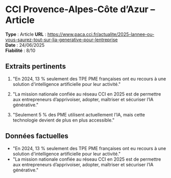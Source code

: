 # CCI Provence-Alpes-Côte d’Azur – Article

**Type** : Article
**URL** : https://www.paca.cci.fr/actualite/2025-lannee-ou-vous-saurez-tout-sur-lia-generative-pour-lentreprise  
**Date** : 24/06/2025  
**Fiabilité** : 8/10

## Extraits pertinents

1. "En 2024, 13 % seulement des TPE PME françaises ont eu recours à une solution d'intelligence artificielle pour leur activité."

2. "La mission nationale confiée au réseau CCI en 2025 est de permettre aux entrepreneurs d’apprivoiser, adopter, maîtriser et sécuriser l’IA générative."

3. "Seulement 5 % des PME utilisent actuellement l’IA, mais cette technologie devient de plus en plus accessible."

## Données factuelles

- "En 2024, 13 % seulement des TPE PME françaises ont eu recours à une solution d'intelligence artificielle pour leur activité."
- "La mission nationale confiée au réseau CCI en 2025 est de permettre aux entrepreneurs d’apprivoiser, adopter, maîtriser et sécuriser l’IA générative."
